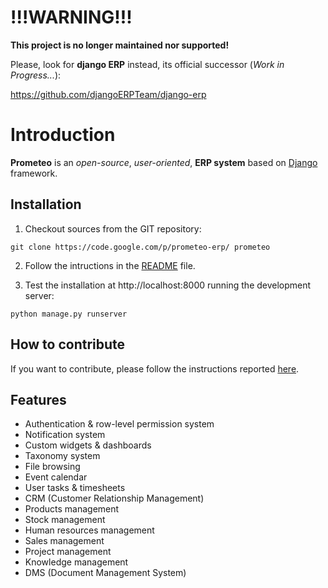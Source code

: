 # !!!WARNING!!! #

**This project is no longer maintained nor supported!**

Please, look for **django ERP** instead, its official successor (_Work in Progress..._):

https://github.com/djangoERPTeam/django-erp

# Introduction #

**Prometeo** is an _open-source_, _user-oriented_, **ERP system** based on [Django](http://www.djangoproject.com) framework.

## Installation ##

1. Checkout sources from the GIT repository:

```
git clone https://code.google.com/p/prometeo-erp/ prometeo
```

2. Follow the intructions in the [README](http://code.google.com/p/prometeo-erp/source/browse/README) file.

3. Test the installation at http://localhost:8000 running the development server:
```
python manage.py runserver
```

## How to contribute ##

If you want to contribute, please follow the instructions reported [here](PrometeoHowToContribute.md).

## Features ##

  * Authentication & row-level permission system
  * Notification system
  * Custom widgets & dashboards
  * Taxonomy system
  * File browsing
  * Event calendar
  * User tasks & timesheets
  * CRM (Customer Relationship Management)
  * Products management
  * Stock management
  * Human resources management
  * Sales management
  * Project management
  * Knowledge management
  * DMS (Document Management System)